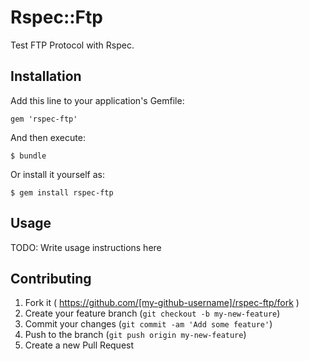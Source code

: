 # Rspec::Ftp

Test FTP Protocol with Rspec.

## Installation

Add this line to your application's Gemfile:

    gem 'rspec-ftp'

And then execute:

    $ bundle

Or install it yourself as:

    $ gem install rspec-ftp

## Usage

TODO: Write usage instructions here

## Contributing

1. Fork it ( https://github.com/[my-github-username]/rspec-ftp/fork )
2. Create your feature branch (`git checkout -b my-new-feature`)
3. Commit your changes (`git commit -am 'Add some feature'`)
4. Push to the branch (`git push origin my-new-feature`)
5. Create a new Pull Request
